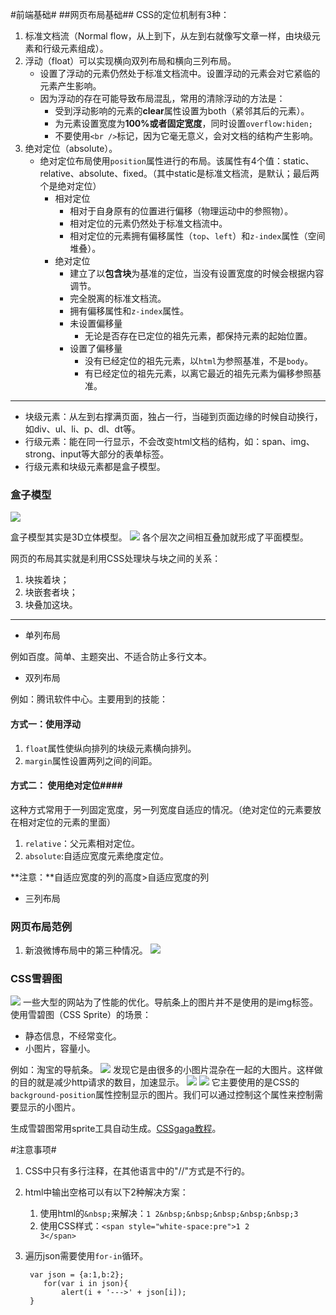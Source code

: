 #前端基础#
##网页布局基础##
CSS的定位机制有3种：

1. 标准文档流（Normal flow，从上到下，从左到右就像写文章一样，由块级元素和行级元素组成）。
2. 浮动（float）可以实现横向双列布局和横向三列布局。
	- 设置了浮动的元素仍然处于标准文档流中。设置浮动的元素会对它紧临的元素产生影响。
	- 因为浮动的存在可能导致布局混乱，常用的清除浮动的方法是：
		- 受到浮动影响的元素的**clear**属性设置为both（紧邻其后的元素）。
		- 为元素设置宽度为**100%**或者**固定宽度**，同时设置`overflow:hiden;`
		- 不要使用`<br />`标记，因为它毫无意义，会对文档的结构产生影响。
3. 绝对定位（absolute）。
	- 绝对定位布局使用`position`属性进行的布局。该属性有4个值：static、relative、absolute、fixed。（其中static是标准文档流，是默认；最后两个是绝对定位）
		- 相对定位
			- 相对于自身原有的位置进行偏移（物理运动中的参照物）。
			- 相对定位的元素仍然处于标准文档流中。
			- 相对定位的元素拥有偏移属性（`top`、`left`）和`z-index`属性（空间堆叠）。
		- 绝对定位
			- 建立了以**包含块**为基准的定位，当没有设置宽度的时候会根据内容调节。
			- 完全脱离的标准文档流。
			- 拥有偏移属性和`z-index`属性。
			- 未设置偏移量
				- 无论是否存在已定位的祖先元素，都保持元素的起始位置。
			- 设置了偏移量
				- 没有已经定位的祖先元素，以`html`为参照基准，不是`body`。
				- 有已经定位的祖先元素，以离它最近的祖先元素为偏移参照基准。

----------

- 块级元素：从左到右撑满页面，独占一行，当碰到页面边缘的时候自动换行，如div、ul、li、p、dl、dt等。
- 行级元素：能在同一行显示，不会改变html文档的结构，如：span、img、strong、input等大部分的表单标签。
- 行级元素和块级元素都是盒子模型。

### 盒子模型 ###
![](http://i.imgur.com/xJV03Ss.jpg)

盒子模型其实是3D立体模型。
![](http://i.imgur.com/fWpDo8i.jpg)
各个层次之间相互叠加就形成了平面模型。

网页的布局其实就是利用CSS处理块与块之间的关系：

1. 块挨着块；
2. 块嵌套者块；
3. 块叠加这块。

----------

- 单列布局

例如百度。简单、主题突出、不适合防止多行文本。

- 双列布局

例如：腾讯软件中心。主要用到的技能：
#### 方式一：使用浮动 ####

1. `float`属性使纵向排列的块级元素横向排列。
2. `margin`属性设置两列之间的间距。

#### 方式二： 使用绝对定位####
这种方式常用于一列固定宽度，另一列宽度自适应的情况。（绝对定位的元素要放在相对定位的元素的里面）

1. `relative`：父元素相对定位。
2. `absolute`:自适应宽度元素绝度定位。

**注意：**自适应宽度的列的高度>自适应宽度的列

- 三列布局


### 网页布局范例 ###
1. 新浪微博布局中的第三种情况。
![](http://i.imgur.com/jcmuVIU.jpg)

### CSS雪碧图 ###
![](http://i.imgur.com/RDHNItr.jpg)
一些大型的网站为了性能的优化。导航条上的图片并不是使用的是img标签。使用雪碧图（CSS Sprite）的场景：

- 静态信息，不经常变化。
- 小图片，容量小。

例如：淘宝的导航条。
![](http://i.imgur.com/GowMdOB.jpg)
发现它是由很多的小图片混杂在一起的大图片。这样做的目的就是减少http请求的数目，加速显示。
![](http://i.imgur.com/uJVBSIc.png)
![](http://i.imgur.com/j7LAPz2.jpg)
它主要使用的是CSS的`background-position`属性控制显示的图片。我们可以通过控制这个属性来控制需要显示的小图片。

生成雪碧图常用sprite工具自动生成。[CSSgaga教程](http://www.99css.com/1524/)。

#注意事项#

1. CSS中只有多行注释，在其他语言中的"//"方式是不行的。
2. html中输出空格可以有以下2种解决方案：
	1.  使用html的`&nbsp;`来解决：`1 2&nbsp;&nbsp;&nbsp;&nbsp;&nbsp;3`
	2.  使用CSS样式：`<span style="white-space:pre">1 2          3</span>`
3.  遍历json需要使用`for-in`循环。

		 var json = {a:1,b:2};
		  	for(var i in json){
				alert(i + '--->' + json[i]);
		 }
